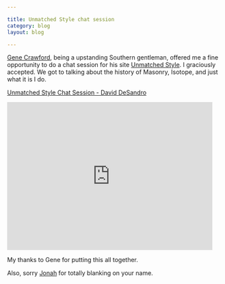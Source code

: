 ```yaml
---

title: Unmatched Style chat session
category: blog
layout: blog

---
```


[Gene Crawford](http://twitter.com/genecrawford), being a upstanding Southern gentleman, offered me a fine opportunity to do a chat session for his site [Unmatched Style](http://www.unmatchedstyle.com/). I graciously accepted. We got to talking about the history of Masonry, Isotope, and just what it is I do.

[Unmatched Style Chat Session - David DeSandro](http://www.unmatchedstyle.com/news/chat-session-david-desandro.php)

<iframe src="http://blip.tv/play/hc0zgu7RKwI.html?p=1" width="480" height="346" frameborder="0" allowfullscreen="allowfullscreen"> </iframe><embed type="application/x-shockwave-flash" src="http://a.blip.tv/api.swf#hc0zgu7RKwI" style="display:none"> </embed>

My thanks to Gene for putting this all together.

Also, sorry [Jonah](http://www.jonahgoldstein.com/site/) for totally blanking on your name.
